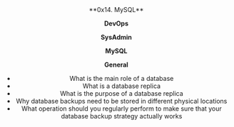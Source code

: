 <center>
**0x14. MySQL**

**DevOps**

**SysAdmin**

**MySQL**

**General**

* What is the main role of a database
* What is a database replica
* What is the purpose of a database replica
* Why database backups need to be stored in different physical locations
* What operation should you regularly perform to make sure that your database backup strategy actually works
</center>